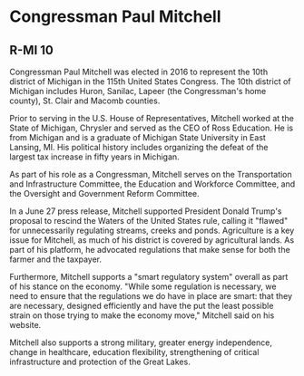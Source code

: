 # Congressman Paul Mitchell
## R-MI 10

Congressman Paul Mitchell was elected in 2016 to represent the 10th district of Michigan in the 115th United States Congress. The 10th district of Michigan includes Huron, Sanilac, Lapeer (the Congressman's home county), St. Clair and Macomb counties. 

Prior to serving in the U.S. House of Representatives, Mitchell worked at the State of Michigan, Chrysler and served as the CEO of Ross Education. He is from Michigan and is a graduate of Michigan State University in East Lansing, MI. His political history includes organizing the defeat of the largest tax increase in fifty years in Michigan. 

As part of his role as a Congressman, Mitchell serves on the Transportation and Infrastructure Committee, the Education and Workforce Committee, and the Oversight and Government Reform Committee. 

In a June 27 press release, Mitchell supported President Donald Trump's proposal to rescind the Waters of the United States rule, calling it "flawed" for unnecessarily regulating streams, creeks and ponds. Agriculture is a key issue for Mitchell, as much of his district is covered by agricultural lands. As part of his platform, he advocated regulations that make sense for both the farmer and the taxpayer. 

Furthermore, Mitchell supports a "smart regulatory system" overall as part of his stance on the economy. "While some regulation is necessary, we need to ensure that the regulations we do have in place are smart: that they are necessary, designed efficiently and have the put the least possible strain on those trying to make the economy move," Mitchell said on his website. 

Mitchell also supports a strong military, greater energy independence, change in healthcare, education flexibility, strengthening of critical infrastructure and protection of the Great Lakes. 
